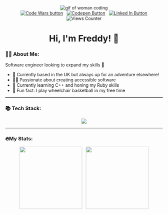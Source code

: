 <div id="header" align="center">
  <img src="https://i.giphy.com/media/v1.Y2lkPTc5MGI3NjExMmlkZWJjdTZiNmpiaWxrYWY1Ym1zMXYycGt3ZmJsNmt2ZTV0NmkwNCZlcD12MV9pbnRlcm5hbF9naWZfYnlfaWQmY3Q9Zw/L1R1tvI9svkIWwpVYr/giphy.gif" alt="gif of woman coding">
  <div id="badges" align="center">
    <a href="https://www.codewars.com/users/henderson907"><img src="https://img.shields.io/badge/CodeWars-red?logo=codewars&logoColor=white&style=for-the-badge" alt="Code Wars button"/></a>
    &nbsp
    <a href="https://codepen.io/freddy907"><img src="https://img.shields.io/badge/CodePen-yellow?logo=codepen&logoColor=white&style=for-the-badge" alt="Codepen Button"/></a>
    &nbsp
    <a href="https://www.linkedin.com/in/freddy-henderson-a53435272/"><img src="https://img.shields.io/badge/LinkedIn-blue?logo=linkedin&logoColor=white&style=for-the-badge" alt="Linked In Button"/></a>
    <br>
    <img src="https://komarev.com/ghpvc/?username=henderson907&style=flat-square&color=orange" alt="Views Counter"/>
  </div>
  <h1>Hi, I'm Freddy! 👋</h1>
</div>

### 👩‍💻 About Me:
Software engineer looking to expand my skills 💪
- 🏡 Currently based in the UK but always up for an adventure elsewhere!
- 🧑‍🦽 Passionate about creating accessible software
- 🌱 Currently learning C++ and honing my Ruby skills
- 🏀 Fun fact: I play wheelchair basketball in my free time

---

### 📚 Tech Stack:

<div align="center">
  <img src="https://skillicons.dev/icons?i=ruby,rails,cpp,js,postgres,html,css,sass">
</div>

---

### 🔥My Stats:

<div align="center">
  <img height=200 align="center" src="https://github-readme-stats.vercel.app/api/top-langs?username=henderson907&layout=compact&theme=vision-friendly-dark&langs_count=8&card_width=320" />
  &nbsp
  <img height=200 margin=10 align="center" src="https://github.r2v.ch/codewars?user=henderson907&name=true&top_languages=true&theme=gradient" />
</div>

